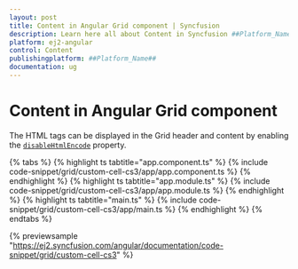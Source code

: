 ```yaml
---
layout: post
title: Content in Angular Grid component | Syncfusion
description: Learn here all about Content in Syncfusion ##Platform_Name## Grid component of Syncfusion Essential JS 2 and more.
platform: ej2-angular
control: Content 
publishingplatform: ##Platform_Name##
documentation: ug
---
```


# Content in Angular Grid component

The HTML tags can be displayed in the Grid header and content by enabling the
[`disableHtmlEncode`](https://ej2.syncfusion.com/angular/documentation/api/grid/column/#disablehtmlencode) property.

{% tabs %}
{% highlight ts tabtitle="app.component.ts" %}
{% include code-snippet/grid/custom-cell-cs3/app/app.component.ts %}
{% endhighlight %}
{% highlight ts tabtitle="app.module.ts" %}
{% include code-snippet/grid/custom-cell-cs3/app/app.module.ts %}
{% endhighlight %}
{% highlight ts tabtitle="main.ts" %}
{% include code-snippet/grid/custom-cell-cs3/app/main.ts %}
{% endhighlight %}
{% endtabs %}
  
{% previewsample "https://ej2.syncfusion.com/angular/documentation/code-snippet/grid/custom-cell-cs3" %}